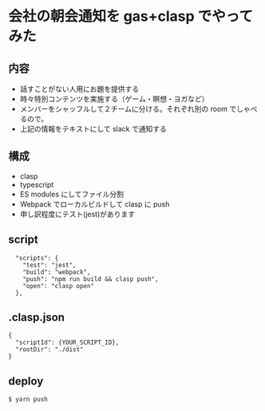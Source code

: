 # 会社の朝会通知を gas+clasp でやってみた

## 内容

- 話すことがない人用にお題を提供する
- 時々特別コンテンツを実施する（ゲーム・瞑想・ヨガなど）
- メンバーをシャッフルして２チームに分ける。それぞれ別の room でしゃべるので。
- 上記の情報をテキストにして slack で通知する

## 構成

- clasp
- typescript
- ES modules にしてファイル分割
- Webpack でローカルビルドして clasp に push
- 申し訳程度にテスト(jest)があります

## script

```
  "scripts": {
    "test": "jest",
    "build": "webpack",
    "push": "npm run build && clasp push",
    "open": "clasp open"
  },
```

## .clasp.json

```
{
  "scriptId": {YOUR_SCRIPT_ID},
  "rootDir": "./dist"
}

```

## deploy

```
$ yarn push
```

